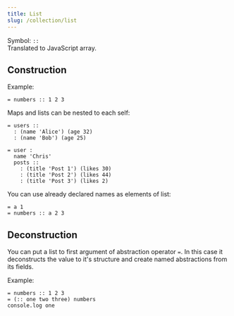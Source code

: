 ```yaml
---
title: List
slug: /collection/list
---
```


Symbol: `::` <br/>
Translated to JavaScript array.

## Construction

Example:

```
= numbers :: 1 2 3
```

Maps and lists can be nested to each self:

```
= users ::
  : (name 'Alice') (age 32)
  : (name 'Bob') (age 25)

= user :
  name 'Chris'
  posts ::
    : (title 'Post 1') (likes 30)
    : (title 'Post 2') (likes 44)
    : (title 'Post 3') (likes 2)
```

You can use already declared names as elements of list:

```
= a 1
= numbers :: a 2 3
```

## Deconstruction

You can put a list to first argument of abstraction operator `=`. In this case it deconstructs the value to it's structure and create named abstractions from its fields.

Example:

```
= numbers :: 1 2 3
= (:: one two three) numbers
console.log one
```
